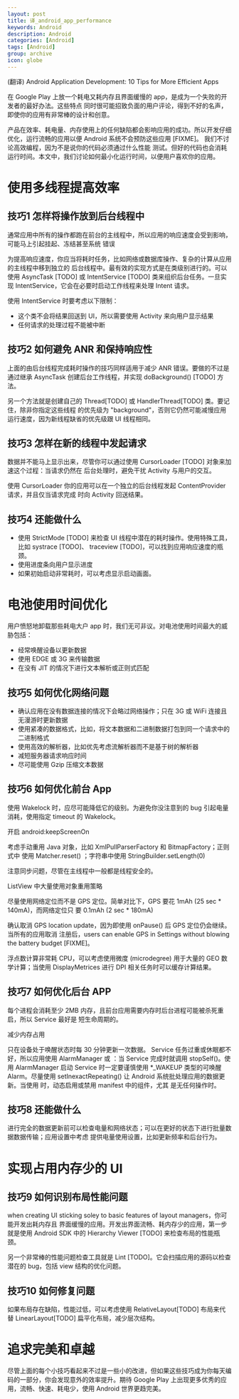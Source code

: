 ```yaml
---
layout: post
title: 译_android_app_performance
keywords: Android
description: Android
categories: [Android]
tags: [Android]
group: archive
icon: globe
---
```

(翻译) Android Application Development: 10 Tips for More Efficient Apps

在 Google Play 上放一个耗电又耗内存且界面缓慢的 app，是成为一个失败的开发者的最好办法。这些特点
同时很可能招致负面的用户评论，得到不好的名声，即使你的应用有非常棒的设计和创意。

产品在效率、耗电量、内存使用上的任何缺陷都会影响应用的成功。所以开发仔细优化，运行流畅的应用以便 
Android 系统不会预防这些应用 [FIXME]。 我们不讨论高效编程，因为不是说你的代码必须通过什么性能
测试。但好的代码也会消耗运行时间。本文中，我们讨论如何最小化运行时间，以便用户喜欢你的应用。

# 使用多线程提高效率

## 技巧1 怎样将操作放到后台线程中

通常应用中所有的操作都跑在前台的主线程中，所以应用的响应速度会受到影响，可能马上引起挂起、冻结甚至系统
错误

为提高响应速度，你应当将耗时任务，比如网络或数据库操作、复杂的计算从应用的主线程中移到独立的
后台线程中。最有效的实现方式是在类级别进行的。可以使用 AsyncTask [TODO] 或 IntentService
[TODO] 类来组织后台任务。一旦实现 IntentService，它会在必要时启动工作线程来处理 Intent 请求。

使用 IntentService 时要考虑以下限制：
+ 这个类不会将结果回送到 UI，所以需要使用 Activity 来向用户显示结果
+ 任何请求的处理过程不能被中断

## 技巧2 如何避免 ANR 和保持响应性

上面的由后台线程完成耗时操作的技巧同样适用于减少 ANR 错误。要做的不过是通过继承 AsyncTask 创建后台工作线程，并实现 doBackground() [TODO] 方法。

另一个方法就是创建自己的 Thread[TODO] 或 HandlerThread[TODO] 类。要记住，除非你指定这些线程
的优先级为 "background"，否则它仍然可能减慢应用运行速度，因为新线程缺省的优先级跟 UI 线程相同。

## 技巧3 怎样在新的线程中发起请求

数据并不能马上显示出来，尽管你可以通过使用 CursorLoader [TODO] 对象来加速这个过程：当请求仍然在
后台处理时，避免干扰 Activity 与用户的交互。

使用 CursorLoader 你的应用可以在一个独立的后台线程发起 ContentProvider 请求，并且仅当请求完成
时向 Activity 回送结果。

## 技巧4 还能做什么

+ 使用 StrictMode [TODO] 来检查 UI 线程中潜在的耗时操作。使用特殊工具，比如 systrace [TODO]、
traceview [TODO]，可以找到应用响应速度的瓶颈。
+ 使用进度条向用户显示进度
+ 如果初始启动非常耗时，可以考虑显示启动画面。

# 电池使用时间优化
用户愤怒地卸载那些耗电大户 app 时，我们无可非议。对电池使用时间最大的威胁包括：

+ 经常唤醒设备以更新数据
+ 使用 EDGE 或 3G 来传输数据
+ 在没有 JIT 的情况下进行文本解析或正则式匹配

## 技巧5 如何优化网络问题

+ 确认应用在没有数据连接的情况下会略过网络操作；只在 3G 或  WiFi 连接且无漫游时更新数据
+ 使用紧凑的数据格式，比如，将文本数据和二进制数据打包到同一个请求中的二进制格式
+ 使用高效的解析器，比如优先考虑流解析器而不是基于树的解析器
+ 减短服务器请求响应时间
+ 尽可能使用 Gzip 压缩文本数据

## 技巧6 如何优化前台 App

使用 Wakelock 时，应尽可能降低它的级别。为避免你没注意到的 bug 引起电量消耗，使用指定 timeout
的 Wakelock。

开启 android:keepScreenOn

考虑手动重用 Java 对象，比如 XmlPullParserFactory 和 BitmapFactory；正则式中 使用
Matcher.reset() ；字符串中使用 StringBuilder.setLength(0)

注意同步问题，尽管在主线程中一般都是线程安全的。

ListView 中大量使用对象重用策略

尽量使用网络定位而不是 GPS 定位。简单对比下，GPS 要花 1mAh (25 sec * 140mA)，而网络定位只
要 0.1mAh (2 sec * 180mA)

确认取消 GPS location update，因为即使用 onPause() 后 GPS 定位仍会继续。当所有的应用取消
注册后，users can enable GPS in Settings without blowing the battery budget [FIXME]。

浮点数计算非常耗 CPU，可以考虑使用微度 (microdegree) 用于大量的 GEO 数学计算；当使用 DisplayMetrices 进行 DPI 相关任务时可以缓存计算结果。

## 技巧7 如何优化后台 APP

每个进程会消耗至少 2MB 内存，且前台应用需要内存时后台进程可能被杀死重启，所以 Service 最好是
短生命周期的。

减少内存占用

只在设备处于唤醒状态时每 30 分钟更新一次数据。 Service 任务过重或休眠都不好，所以应用使用 
AlarmManager 或 <receiver> ：当 Service 完成时就调用 stopSelf()。使用 AlarmManager 启动
 Service 时一定要谨慎使用 *_WAKEUP 类型的可唤醒 Alarm。尽量使用 setInexactRepeating() 让 Android 系统批处理应用的数据更新。当使用 <receiver> 时，动态启用或禁用 manifest 中的组件，尤其
是无任何操作时。

## 技巧8 还能做什么

进行完全的数据更新前可以检查电量和网络状态；可以在更好的状态下进行批量数据数据传输；应用设置中考虑
提供电量使用设置，比如更新频率和后台行为。

# 实现占用内存少的 UI
## 技巧9 如何识别布局性能问题

when creating UI sticking soley to basic features of layout managers，你可能开发出耗内存且
界面缓慢的应用。开发出界面流畅、耗内存少的应用，第一步就是使用 Android SDK 中的 Hierarchy Viewer [TODO] 来检查布局的性能瓶颈。

另一个非常棒的性能问题检查工具就是 Lint [TODO]。它会扫描应用的源码以检查潜在的 bug，包括 view 结构的优化问题。

## 技巧10  如何修复问题
如果布局存在缺陷，性能过低，可以考虑使用 RelativeLayout[TODO] 布局来代替 LinearLayout[TODO] 扁平化布局，减少层次结构。

# 追求完美和卓越

尽管上面的每个小技巧看起来不过是一些小的改进，但如果这些技巧成为你每天编码的一部分，你会发现意外的效率提升。期待 Google Play 上出现更多优秀的应用，流畅、快速、耗电少，使用 Android 世界更趋完美。



